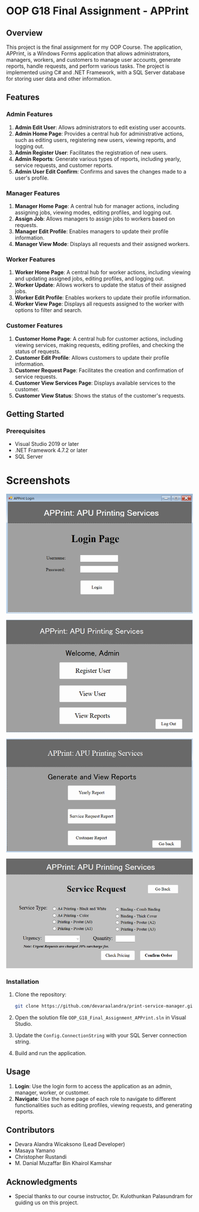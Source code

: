 # OOP G18 Final Assignment - APPrint

## Overview

This project is the final assignment for my OOP Course. The application, APPrint, is a Windows Forms application that allows administrators, managers, workers, and customers to manage user accounts, generate reports, handle requests, and perform various tasks. The project is implemented using C# and .NET Framework, with a SQL Server database for storing user data and other information.

## Features

### Admin Features

1. **Admin Edit User**: Allows administrators to edit existing user accounts.
2. **Admin Home Page**: Provides a central hub for administrative actions, such as editing users, registering new users, viewing reports, and logging out.
3. **Admin Register User**: Facilitates the registration of new users.
4. **Admin Reports**: Generate various types of reports, including yearly, service requests, and customer reports.
5. **Admin User Edit Confirm**: Confirms and saves the changes made to a user's profile.

### Manager Features

1. **Manager Home Page**: A central hub for manager actions, including assigning jobs, viewing modes, editing profiles, and logging out.
2. **Assign Job**: Allows managers to assign jobs to workers based on requests.
3. **Manager Edit Profile**: Enables managers to update their profile information.
4. **Manager View Mode**: Displays all requests and their assigned workers.

### Worker Features

1. **Worker Home Page**: A central hub for worker actions, including viewing and updating assigned jobs, editing profiles, and logging out.
2. **Worker Update**: Allows workers to update the status of their assigned jobs.
3. **Worker Edit Profile**: Enables workers to update their profile information.
4. **Worker View Page**: Displays all requests assigned to the worker with options to filter and search.

### Customer Features

1. **Customer Home Page**: A central hub for customer actions, including viewing services, making requests, editing profiles, and checking the status of requests.
2. **Customer Edit Profile**: Allows customers to update their profile information.
3. **Customer Request Page**: Facilitates the creation and confirmation of service requests.
4. **Customer View Services Page**: Displays available services to the customer.
5. **Customer View Status**: Shows the status of the customer's requests.

## Getting Started

### Prerequisites

- Visual Studio 2019 or later
- .NET Framework 4.7.2 or later
- SQL Server

# Screenshots

![screenshot 1](https://github.com/devaraalandra/apprint-service-manager/blob/main/img/Screenshot%202024-08-07%20211907.png?raw=true)

![screenshot 2](https://github.com/devaraalandra/apprint-service-manager/blob/main/img/Screenshot%202024-08-07%20212002.png?raw=true)

![screenshot 3](https://github.com/devaraalandra/apprint-service-manager/blob/main/img/Screenshot%202024-08-07%20212017.png?raw=true)

![screenshot 4](https://github.com/devaraalandra/apprint-service-manager/blob/main/img/Screenshot%202024-08-07%20212054.png?raw=true)

### Installation

1. Clone the repository:
    ```sh
    git clone https://github.com/devaraalandra/print-service-manager.git
    ```

2. Open the solution file `OOP_G18_Final_Assignment_APPrint.sln` in Visual Studio.

3. Update the `Config.ConnectionString` with your SQL Server connection string.

4. Build and run the application.

## Usage

1. **Login**: Use the login form to access the application as an admin, manager, worker, or customer.
2. **Navigate**: Use the home page of each role to navigate to different functionalities such as editing profiles, viewing requests, and generating reports.

## Contributors

- Devara Alandra Wicaksono (Lead Developer)
- Masaya Yamano
- Christopher Rustandi
- M. Danial Muzaffar Bin Khairol Kamshar

## Acknowledgments

- Special thanks to our course instructor, Dr. Kulothunkan Palasundram for guiding us on this project.
